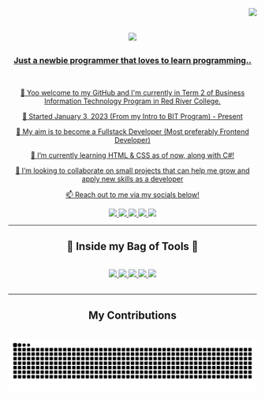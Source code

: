 <!--- Visitor Badge --->
<img align="right" src="https://visitor-badge.laobi.icu/badge?page_id=hanzians.hanzians" />

<!--- Typing SVG --->
<h1 align="center">
  <a href="https://git.io/typing-svg">
    <img src="https://readme-typing-svg.demolab.com?font=Barlow+Semi+Condensed&size=30&duration=3000&pause=1000&color=00F70C&center=true&random=false&width=435&lines=Welcome!+%F0%9F%91%8B%F0%9F%91%8B;I'm+Hanz!" />
</h1>

<!--- Header Text --->
<h3 align="center">Just a newbie programmer that loves to learn programming..</h3>

<br/>

<!--- Description --->
<div align="center">

👋 Yoo welcome to my GitHub and I'm currently in Term 2 of Business Information Technology Program in Red River College.

💪 Started January 3, 2023 (From my Intro to BIT Program) - Present

🎯 My aim is to become a Fullstack Developer (Most preferably Frontend Developer)
 
📝 I’m currently learning HTML & CSS as of now, along with C#!
 
🤝 I’m looking to collaborate on small projects that can help me grow and apply new skills as a developer
 
📫 Reach out to me via my socials below!

 </div>

<!--- Social Media Links --->
<div align="center"> 
  <!--- Outlook --->
  <a href="mailto:hsamonte@academic.rrc.ca">
    <img src="https://img.shields.io/badge/Student_Outlook-0078D4?style=for-the-badge&logo=microsoft-outlook&logoColor=white" />
  </a>

  <!--- Discord --->
  <a href="discordapp.com/users/160760593337286656">
    <img src="https://img.shields.io/badge/Discord-5865F2?style=for-the-badge&logo=discord&logoColor=white" />
  </a>

  <!--- Instagram --->
  <a href="https://instagram.com/hanz.ian?igshid=NGVhN2U2NjQ0Yg%3D%3D&utm_source=qr">
    <img src="https://img.shields.io/badge/Instagram-E4405F?style=for-the-badge&logo=instagram&logoColor=white" />
  </a>

  <!--- Snapchat --->
  <a href="https://t.snapchat.com/jRvAAGjw">
    <img src="https://img.shields.io/badge/Snapchat-FFFC00?style=for-the-badge&logo=snapchat&logoColor=white" />
  </a>

  <!--- VSCO --->
  <a href="https://vsco.co/hanzian/gallery">
    <img src="https://img.shields.io/badge/VSCO-FFFFFF?style=for-the-badge&logo=instagram&logoColor=black" />
  </a>
</div>

<hr/>

 <!--- Next Header Text --->
<h2 align="center">🎒 Inside my Bag of Tools 🎒</h2>

<br/>

<div align="center">
  <!--- Java --->
  <a href="https://www.java.com/en/">
    <img src="https://skillicons.dev/icons?i=java" />
  </a>

  <!--- Processing --->
  <a href="https://processing.org/">
    <img src="https://skillicons.dev/icons?i=processing" />
  </a>

  <!--- Python --->
  <a href="https://www.python.org/">
    <img src="https://skillicons.dev/icons?i=py" />
  </a>

  <!--- VSCode --->
  <a href="https://code.visualstudio.com/">
    <img src="https://skillicons.dev/icons?i=vscode" />
  </a>

  <!--- C# --->
  <a href="https://learn.microsoft.com/en-us/dotnet/csharp/">
    <img src="https://skillicons.dev/icons?i=cs" />
  </a>
</div>

<br/>
<hr/>

<!--- Snake Contributions --->
<div align="center">
  <h2> My Contributions </h2>
  <br>
  
  <img alt="snake eating my contributions" src="https://raw.githubusercontent.com/hanzians/hanzians/output/github-contribution-grid-snake.svg" />
  
  <br/><br/><br/>
</div>

  
<!---
hanzians/hanzians is a ✨ special ✨ repository because its `README.md` (this file) appears on your GitHub profile.
You can click the Preview link to take a look at your changes.
--->
